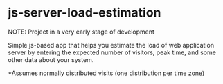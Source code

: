 js-server-load-estimation
=========================

NOTE: Project in a very early stage of development

Simple js-based app that helps you estimate the load of web application server by entering the
expected number of visitors, peak time, and some other data about your system.

  *Assumes normally distributed visits (one distribution per time zone)
